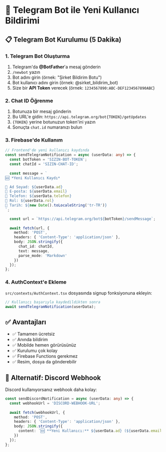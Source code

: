 # 🤖 Telegram Bot ile Yeni Kullanıcı Bildirimi

## 📋 Telegram Bot Kurulumu (5 Dakika)

### 1. Telegram Bot Oluşturma
1. Telegram'da **@BotFather**'a mesaj gönderin
2. `/newbot` yazın
3. Bot adını girin (örnek: "Şirket Bildirim Botu")
4. Bot kullanıcı adını girin (örnek: @sirket_bildirim_bot)
5. Size bir **API Token** verecek (örnek: `1234567890:ABC-DEF1234567890ABC`)

### 2. Chat ID Öğrenme
1. Botunuza bir mesaj gönderin
2. Bu URL'e gidin: `https://api.telegram.org/bot{TOKEN}/getUpdates`
3. `{TOKEN}` yerine botunuzun token'ini yazın
4. Sonuçta `chat.id` numaranızı bulun

### 3. Firebase'de Kullanım

```typescript
// Frontend'de yeni kullanıcı kaydında
const sendTelegramNotification = async (userData: any) => {
  const botToken = 'SIZIN-BOT-TOKEN';
  const chatId = 'SIZIN-CHAT-ID';
  
  const message = `
🆕 *Yeni Kullanıcı Kaydı*

👤 Ad Soyad: ${userData.ad}
📧 E-posta: ${userData.email}
📱 Telefon: ${userData.telefon}
🎯 Rol: ${userData.rol}
📅 Tarih: ${new Date().toLocaleString('tr-TR')}
`;

  const url = `https://api.telegram.org/bot${botToken}/sendMessage`;
  
  await fetch(url, {
    method: 'POST',
    headers: { 'Content-Type': 'application/json' },
    body: JSON.stringify({
      chat_id: chatId,
      text: message,
      parse_mode: 'Markdown'
    })
  });
};
```

### 4. AuthContext'e Ekleme

`src/contexts/AuthContext.tsx` dosyasında signup fonksiyonuna ekleyin:

```typescript
// Kullanıcı başarıyla kaydedildikten sonra
await sendTelegramNotification(userData);
```

## ✅ Avantajları
- ✅ Tamamen ücretsiz
- ✅ Anında bildirim
- ✅ Mobilde hemen görürüsünüz
- ✅ Kurulumu çok kolay
- ✅ Firebase Functions gerekmez
- ✅ Resim, dosya da gönderebilir

## 📱 Alternatif: Discord Webhook
Discord kullanıyorsanız webhook daha kolay:

```typescript
const sendDiscordNotification = async (userData: any) => {
  const webhookUrl = 'DISCORD-WEBHOOK-URL';
  
  await fetch(webhookUrl, {
    method: 'POST',
    headers: { 'Content-Type': 'application/json' },
    body: JSON.stringify({
      content: `🆕 **Yeni Kullanıcı:** ${userData.ad} (${userData.email})`
    })
  });
};
``` 